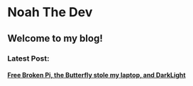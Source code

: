 # Noah The Dev
## Welcome to my blog!

### Latest Post:
#### [Free Broken Pi, the Butterfly stole my laptop, and DarkLight](https://noahthedev.xyz/blog/2020/06/04/free-broken-pi-the-butterfly-stole-my-laptop-and-darklight)
